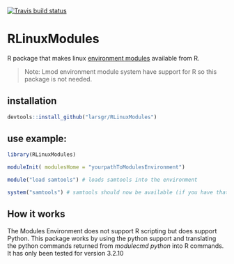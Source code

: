 [![Travis build status](https://travis-ci.org/larsgr/RLinuxModules.svg?branch=master)](https://travis-ci.org/larsgr/RLinuxModules)

# RLinuxModules
R package that makes linux [environment modules](http://modules.sourceforge.net/) available from R.

> Note: Lmod environment module system have support for R so this package is not needed.

## installation
```r
devtools::install_github("larsgr/RLinuxModules")
```

## use example:
```r
library(RLinuxModules)

moduleInit( modulesHome = "yourpathToModulesEnvironment")

module("load samtools") # loads samtools into the environment

system("samtools") # samtools should now be available (if you have that module)
```

## How it works
The Modules Environment does not support R scripting but does support Python. This package works by using the python support and translating the python commands returned from *modulecmd python* into R commands. It has only been tested for version 3.2.10 
